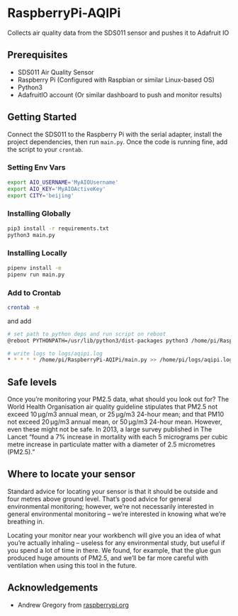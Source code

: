# RaspberryPi-AQIPi

Collects air quality data from the SDS011 sensor and pushes it to Adafruit IO

## Prerequisites

- SDS011 Air Quality Sensor
- Raspberry Pi (Configured with Raspbian or similar Linux-based OS)
- Python3
- AdafruitIO account (Or similar dashboard to push and monitor results)

## Getting Started

Connect the SDS011 to the Raspberry Pi with the serial adapter, install the project dependencies, then run `main.py`.
Once the code is running fine, add the script to your `crontab`.

### Setting Env Vars

```sh
export AIO_USERNAME='MyAIOUsername'
export AIO_KEY='MyAIOActiveKey'
export CITY='beijing'
```

### Installing Globally

```sh
pip3 install -r requirements.txt
python3 main.py
```

### Installing Locally

```sh
pipenv install -e
pipenv run main.py
```

### Add to Crontab

```sh
crontab -e
```

and add

```sh
# set path to python deps and run script on reboot
@reboot PYTHONPATH=/usr/lib/python3/dist-packages python3 /home/pi/RaspberryPiAQIPi/main.py &

# write logs to logs/aqipi.log
* * * * * /home/pi/RaspberryPi-AQIPi/main.py >> /home/pi/logs/aqipi.log 2>&1
```

## Safe levels

Once you’re monitoring your PM2.5 data, what should you look out for? The World Health Organisation air quality guideline stipulates that PM2.5 not exceed 10 µg/m3 annual mean, or 25 µg/m3 24-hour mean; and that PM10 not exceed 20 µg/m3 annual mean, or 50 µg/m3 24-hour mean. However, even these might not be safe. In 2013, a large survey published in The Lancet “found a 7% increase in mortality with each 5 micrograms per cubic metre increase in particulate matter with a diameter of 2.5 micrometres (PM2.5).”

## Where to locate your sensor

Standard advice for locating your sensor is that it should be outside and four metres above ground level. That’s good advice for general environmental monitoring; however, we’re not necessarily interested in general environmental monitoring – we’re interested in knowing what we’re breathing in.

Locating your monitor near your workbench will give you an idea of what you’re actually inhaling – useless for any environmental study, but useful if you spend a lot of time in there. We found, for example, that the glue gun produced huge amounts of PM2.5, and we’ll be far more careful with ventilation when using this tool in the future.

## Acknowledgements

- Andrew Gregory from [raspberrypi.org](https://www.raspberrypi.org/blog/monitor-air-quality-with-a-raspberry-pi/)